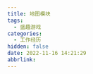 ```yaml
---
title: 地图模块
tags:
  - 盛趣游戏
categories:
  - 工作经历
hidden: false
date: 2022-11-16 14:21:29
abbrlink:
---
```

